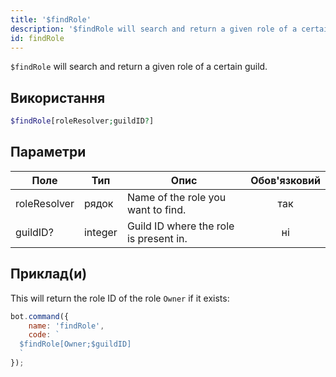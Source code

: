 ```yaml
---
title: '$findRole'
description: '$findRole will search and return a given role of a certain guild.'
id: findRole
---
```


`$findRole` will search and return a given role of a certain guild.

## Використання

```php
$findRole[roleResolver;guildID?]
```

## Параметри

| Поле         | Тип     | Опис                                   | Обов'язковий |
| ------------ | ------- | -------------------------------------- |:------------:|
| roleResolver | рядок   | Name of the role you want to find.     |     так      |
| guildID?     | integer | Guild ID where the role is present in. |      ні      |

## Приклад(и)

This will return the role ID of the role `Owner` if it exists:

```javascript
bot.command({
    name: 'findRole',
    code: `
  $findRole[Owner;$guildID]
  `
});
```
